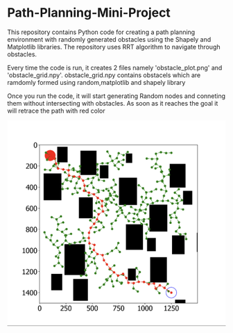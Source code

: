 # Path-Planning-Mini-Project
This repository contains Python code for creating a path planning environment with randomly generated obstacles using the Shapely and Matplotlib libraries. The repository uses RRT algorithm to navigate through obstacles.

Every time the code is run, it creates 2 files namely 'obstacle_plot.png' and 'obstacle_grid.npy'. obstacle_grid.npy contains obstacels which are ramdomly formed using random,matplotlib and shapely library



Once you run the code, it will start generating Random nodes and conneting them without intersecting with obstacles. As soon as it reaches the goal it will retrace the path with red color

![](https://github.com/yashmote/Path-Planning-Mini-Project/blob/main/Image_2.png?raw=true)
